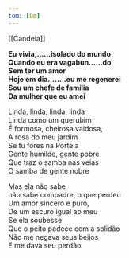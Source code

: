 ```yaml
---
tom: [Dm]
---
```


[[Candeia]]

**Eu vivia,......isolado do mundo  
Quando eu era vagabun......do  
Sem ter um amor  
Hoje em dia........eu me regenerei  
Sou um chefe de família  
Da mulher que eu amei**

Linda, linda, linda, linda  
Linda como um querubim  
É formosa, cheirosa vaidosa,  
A rosa do meu jardim  
Se tu fores na Portela  
Gente humilde, gente pobre  
Que traz o samba nas veias  
O samba de gente nobre

Mas ela não sabe  
não sabe compadre, o que perdeu  
Um amor sincero e puro,  
De um escuro igual ao meu  
Se ela soubesse  
Que o peito padece com a solidão  
Não me negava seus beijos  
E me dava seu perdão